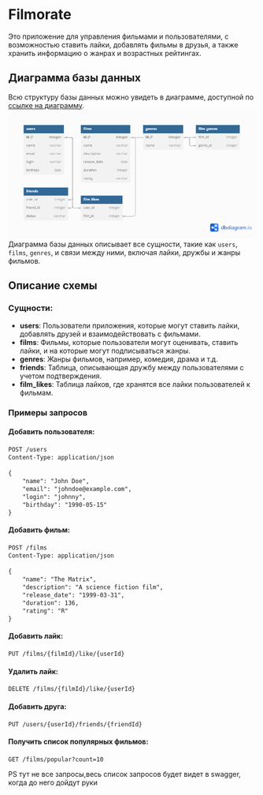 # Filmorate

Это приложение для управления фильмами и пользователями, с возможностью ставить лайки, добавлять фильмы в друзья, а также хранить информацию о жанрах и возрастных рейтингах.

## Диаграмма базы данных

Всю структуру базы данных можно увидеть в диаграмме, доступной по [ссылке на диаграмму](https://dbdiagram.io/d/676bee6f5406798ef79d7b65).
![Скриншот схемы](./db_scheme.png)
Диаграмма базы данных описывает все сущности, такие как `users`, `films`, `genres`, и связи между ними, включая лайки, дружбы и жанры фильмов.

## Описание схемы

### Сущности:
- **users**: Пользователи приложения, которые могут ставить лайки, добавлять друзей и взаимодействовать с фильмами.
- **films**: Фильмы, которые пользователи могут оценивать, ставить лайки, и на которые могут подписываться жанры.
- **genres**: Жанры фильмов, например, комедия, драма и т.д.
- **friends**: Таблица, описывающая дружбу между пользователями с учетом подтверждения.
- **film_likes**: Таблица лайков, где хранятся все лайки пользователей к фильмам.

### Примеры запросов

#### Добавить пользователя:
```http
POST /users
Content-Type: application/json

{
    "name": "John Doe",
    "email": "johndoe@example.com",
    "login": "johnny",
    "birthday": "1990-05-15"
}
```
#### Добавить фильм:
```http
POST /films
Content-Type: application/json

{
    "name": "The Matrix",
    "description": "A science fiction film",
    "release_date": "1999-03-31",
    "duration": 136,
    "rating": "R"
}
```
#### Добавить лайк:
```http
PUT /films/{filmId}/like/{userId}
```

#### Удалить лайк:
```http
DELETE /films/{filmId}/like/{userId}
```
#### Добавить друга:
```http
PUT /users/{userId}/friends/{friendId}
```

#### Получить список популярных фильмов:
```http
GET /films/popular?count=10
```

PS
тут не все запросы,весь список запросов будет видет в swagger, когда до него дойдут руки